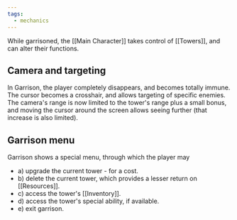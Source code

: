 ```yaml
---
tags:
  - mechanics
---
```


While garrisoned, the [[Main Character]] takes control of [[Towers]], and can alter their functions.

## Camera and targeting
In Garrison, the player completely disappears, and becomes totally immune. The cursor becomes a crosshair, and allows targeting of specific enemies. The camera's range is now limited to the tower's range plus a small bonus, and moving the cursor around the screen allows seeing further (that increase is also limited).

## Garrison menu
Garrison shows a special menu, through which the player may
- a) upgrade the current tower - for a cost. 
- b) delete the current tower, which provides a lesser return on [[Resources]].
- c) access the tower's [[Inventory]].
- d) access the tower's special ability, if available.
- e) exit garrison.